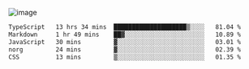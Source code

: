 ![image](https://github-profile-trophy.vercel.app/?username=CMOISDEAD&theme=kimbie_dark&row=1&no-frame=true&margin-w=15&margin-h=15)
<!--START_SECTION:waka-->

```txt
TypeScript   13 hrs 34 mins  ████████████████████▒░░░░   81.04 %
Markdown     1 hr 49 mins    ██▓░░░░░░░░░░░░░░░░░░░░░░   10.89 %
JavaScript   30 mins         ▓░░░░░░░░░░░░░░░░░░░░░░░░   03.01 %
norg         24 mins         ▓░░░░░░░░░░░░░░░░░░░░░░░░   02.39 %
CSS          13 mins         ▒░░░░░░░░░░░░░░░░░░░░░░░░   01.35 %
```

<!--END_SECTION:waka--> 
